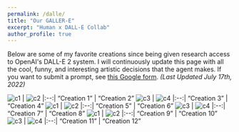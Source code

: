 ```yaml
---
permalink: /dalle/
title: "Our GALLER-E"
excerpt: "Human x DALL-E Collab"
author_profile: true
---
```


Below are some of my favorite creations since being given research access to OpenAI's DALL-E 2 system. I will continuously update this page with all the cool, funny, and interesting artistic decisions that the agent makes. If you want to submit a prompt, see [this Google form](https://forms.gle/2XEHsJ1hhEdRF1zT7). *(Last Updated July 17th, 2022)*


![c1](/images/dalle/dalle_c1.png) | ![c2](/images/dalle/dalle_c2.png)
|:--:|
<q>Creation 1</q> | <q align = "center">Creation 2</q>
![c3](/images/dalle/dalle_c3.png) | ![c4](/images/dalle/dalle_c4.png)
|:--:|
<q>Creation 3</q> | <q>Creation 4</q>
![c1](/images/dalle/dalle_c5.png) | ![c2](/images/dalle/dalle_c6.png)
|:--:|
<q>Creation 5</q> | <q>Creation 6</q>
![c3](/images/dalle/dalle_c7.png) | ![c4](/images/dalle/dalle_c8.png)
|:--:|
<q>Creation 7</q> | <q>Creation 8</q>
![c1](/images/dalle/dalle_c9.png) | ![c2](/images/dalle/dalle_c10.png)
|:--:|
<q>Creation 9</q> | <q>Creation 10</q>
![c3](/images/dalle/dalle_c11.png) | ![c4](/images/dalle/dalle_c12.png)
|:--:|
<q>Creation 11</q> | <q>Creation 12</q>
